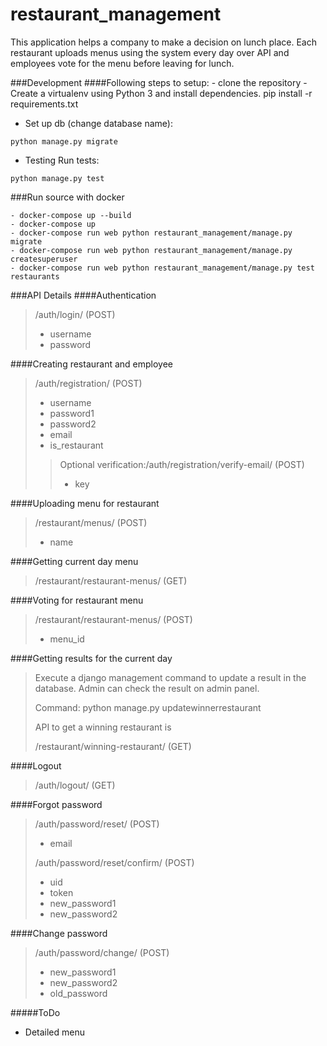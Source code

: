 # restaurant_management
This application helps a company to make a decision on lunch place. Each restaurant uploads menus using the system every day over API and employees vote for the menu before leaving for lunch. 

###Development
####Following steps to setup:
    - clone the repository
    - Create a virtualenv using Python 3 and install dependencies.
    pip install -r requirements.txt
    
* Set up db (change database name):

```python manage.py migrate```

* Testing
Run tests:

```python manage.py test```

###Run source with docker
```
- docker-compose up --build
- docker-compose up 
- docker-compose run web python restaurant_management/manage.py migrate
- docker-compose run web python restaurant_management/manage.py createsuperuser
- docker-compose run web python restaurant_management/manage.py test restaurants
```

###API Details
####Authentication
>/auth/login/ (POST)
>- username
>- password

####Creating restaurant and employee
>/auth/registration/ (POST)
>- username
>- password1
>- password2
>- email
>- is_restaurant
>>Optional verification:/auth/registration/verify-email/ (POST)
>>- key

####Uploading menu for restaurant 
> /restaurant/menus/ (POST)
>- name

####Getting current day menu
> /restaurant/restaurant-menus/ (GET)

####Voting for restaurant menu
> /restaurant/restaurant-menus/ (POST)
>- menu_id

####Getting results for the current day
> Execute a django management command to update a result in the database.
> Admin can check the result on admin panel.
>
> Command: python manage.py updatewinnerrestaurant
>
> API to get a winning restaurant is
>
> /restaurant/winning-restaurant/ (GET)

####Logout 
> /auth/logout/ (GET)

####Forgot password
>/auth/password/reset/ (POST)
>- email
>
>/auth/password/reset/confirm/ (POST)
>- uid
>- token
>- new_password1
>- new_password2

####Change password
>/auth/password/change/ (POST)
>- new_password1
>- new_password2
>- old_password

#####ToDo
- Detailed menu

